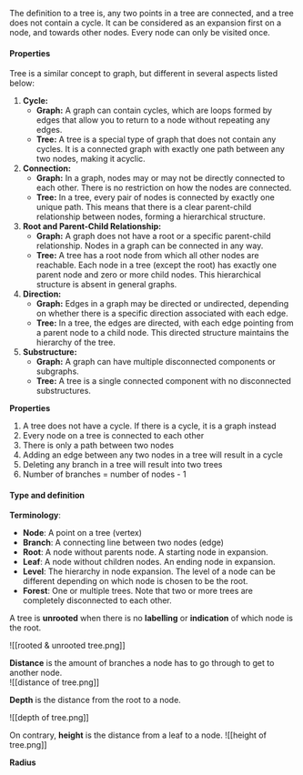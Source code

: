 The definition to a tree is, any two points in a tree are connected, and a tree does not contain a cycle. 
It can be considered as an expansion first on a node, and towards other nodes. Every node can only be visited once. 

#### Properties

Tree is a similar concept to graph, but different in several aspects listed below:

1. **Cycle:**
   - **Graph:** A graph can contain cycles, which are loops formed by edges that allow you to return to a node without repeating any edges.
   - **Tree:** A tree is a special type of graph that does not contain any cycles. It is a connected graph with exactly one path between any two nodes, making it acyclic.
2. **Connection:**
   - **Graph:** In a graph, nodes may or may not be directly connected to each other. There is no restriction on how the nodes are connected.
   - **Tree:** In a tree, every pair of nodes is connected by exactly one unique path. This means that there is a clear parent-child relationship between nodes, forming a hierarchical structure.
3. **Root and Parent-Child Relationship:**
   - **Graph:** A graph does not have a root or a specific parent-child relationship. Nodes in a graph can be connected in any way.
   - **Tree:** A tree has a root node from which all other nodes are reachable. Each node in a tree (except the root) has exactly one parent node and zero or more child nodes. This hierarchical structure is absent in general graphs.
4. **Direction:**
   - **Graph:** Edges in a graph may be directed or undirected, depending on whether there is a specific direction associated with each edge.
   - **Tree:** In a tree, the edges are directed, with each edge pointing from a parent node to a child node. This directed structure maintains the hierarchy of the tree.
5. **Substructure:**
   - **Graph:** A graph can have multiple disconnected components or subgraphs.
   - **Tree:** A tree is a single connected component with no disconnected substructures.

**Properties**
1. A tree does not have a cycle. If there is a cycle, it is a graph instead
2. Every node on a tree is connected to each other
3. There is only a path between two nodes
4. Adding an edge between any two nodes in a tree will result in a cycle
5. Deleting any branch in a tree will result into two trees
6. Number of branches = number of nodes - 1

#### Type and definition

**Terminology**:
- **Node**: A point on a tree (vertex)
- **Branch**: A connecting line between two nodes (edge)
- **Root**: A node without parents node. A starting node in expansion. 
- **Leaf**: A node without children nodes. An ending node in expansion. 
- **Level**: The hierarchy in node expansion. The level of a node can be different depending on which node is chosen to be the root.  
- **Forest**: One or multiple trees. Note that two or more trees are completely disconnected to each other. 

A tree is **unrooted** when there is no **labelling** or **indication** of which node is the root. 

![[rooted & unrooted tree.png]]


**Distance** is the amount of branches a node has to go through to get to another node.  
![[distance of tree.png]]

**Depth** is the distance from the root to a node. 

![[depth of tree.png]]

On contrary, **height** is the distance from a leaf to a node. 
![[height of tree.png]]

**Radius** 